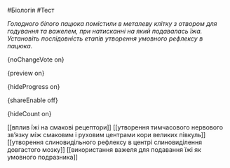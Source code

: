 #Біологія #Тест

*Голодного білого пацюка помістили в металеву клітку з отвором для  годування та важелем, при натисканні на який подавалась їжа. Установіть  послідовність етапів утворення умовного рефлексу в пацюка.*

{noChangeVote on}

{preview on}

{hideProgress on}

{shareEnable off}

{hideCount on}

[[вплив їжі на смакові рецептори]]
[[утворення тимчасового нервового зв’язку між смаковим і руховим центрами кори великих півкуль]]
[[утворення слиновидільного рефлексу в центрі слиновиділення довгастого мозку]]
[[використання важеля для подавання їжі як умовного подразника]]
